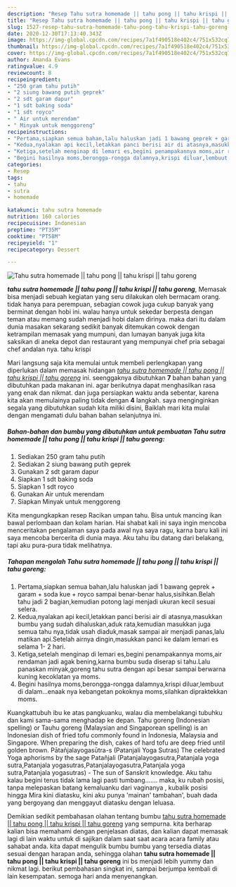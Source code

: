 ```yaml
---
description: "Resep Tahu sutra homemade || tahu pong || tahu krispi || tahu goreng Lezat"
title: "Resep Tahu sutra homemade || tahu pong || tahu krispi || tahu goreng Lezat"
slug: 1527-resep-tahu-sutra-homemade-tahu-pong-tahu-krispi-tahu-goreng-lezat
date: 2020-12-30T17:13:40.343Z
image: https://img-global.cpcdn.com/recipes/7a1f490518e402c4/751x532cq70/tahu-sutra-homemade-tahu-pong-tahu-krispi-tahu-goreng-foto-resep-utama.jpg
thumbnail: https://img-global.cpcdn.com/recipes/7a1f490518e402c4/751x532cq70/tahu-sutra-homemade-tahu-pong-tahu-krispi-tahu-goreng-foto-resep-utama.jpg
cover: https://img-global.cpcdn.com/recipes/7a1f490518e402c4/751x532cq70/tahu-sutra-homemade-tahu-pong-tahu-krispi-tahu-goreng-foto-resep-utama.jpg
author: Amanda Evans
ratingvalue: 4.9
reviewcount: 8
recipeingredient:
- "250 gram tahu putih"
- "2 siung bawang putih geprek"
- "2 sdt garam dapur"
- "1 sdt baking soda"
- "1 sdt royco"
- " Air untuk merendam"
- " Minyak untuk menggoreng"
recipeinstructions:
- "Pertama,siapkan semua bahan,lalu haluskan jadi 1 bawang geprek + garam + soda kue + royco sampai benar-benar halus,sisihkan.Belah tahu jadi 2 bagian,kemudian potong lagi menjadi ukuran kecil sesuai selera."
- "Kedua,nyalakan api kecil,letakkan panci berisi air di atasnya,masukkan bumbu yang sudah dihaluskan,aduk rata,kemudian masukkan juga semua tahu nya,tidak usah diaduk,masak sampai air menjadi panas,lalu matikan api.Setelah airnya dingin,masukkan panci ke dalam lemari es selama 1- 2 hari."
- "Ketiga,setelah menginap di lemari es,begini penampakannya moms,air rendaman jadi agak bening,karna bumbu suda diserap si tahu.Lalu panaskan minyak,goreng tahu sutra dengan api besar sampai berwarna kuning kecoklatan ya moms."
- "Begini hasilnya moms,berongga-rongga dalamnya,krispi diluar,lembuut di dalam...enaak nya kebangetan pokoknya moms,silahkan dipraktekkan moms."
categories:
- Resep
tags:
- tahu
- sutra
- homemade

katakunci: tahu sutra homemade 
nutrition: 160 calories
recipecuisine: Indonesian
preptime: "PT35M"
cooktime: "PT58M"
recipeyield: "1"
recipecategory: Dessert

---
```



![Tahu sutra homemade || tahu pong || tahu krispi || tahu goreng](https://img-global.cpcdn.com/recipes/7a1f490518e402c4/751x532cq70/tahu-sutra-homemade-tahu-pong-tahu-krispi-tahu-goreng-foto-resep-utama.jpg)

<b><i>tahu sutra homemade || tahu pong || tahu krispi || tahu goreng</i></b>, Memasak bisa menjadi sebuah kegiatan yang seru dilakukan oleh bermacam orang. tidak hanya para perempuan, sebagian cowok juga cukup banyak yang berminat dengan hobi ini. walau hanya untuk sekedar berpesta dengan teman atau memang sudah menjadi hobi dalam dirinya. maka dari itu dalam dunia masakan sekarang sedikit banyak ditemukan cowok dengan ketrampilan memasak yang mumpuni, dan lumayan banyak juga kita saksikan di aneka depot dan restaurant yang mempunyai chef pria sebagai chef andalan nya.
 tahu krispi 

Mari langsung saja kita memulai untuk membeli perlengkapan yang diperlukan dalam memasak hidangan <u><i>tahu sutra homemade || tahu pong || tahu krispi || tahu goreng</i></u> ini. seenggaknya dibutuhkan <b>7</b> bahan bahan yang dibutuhkan pada makanan ini. agar berikutnya dapat menghasilkan rasa yang enak dan nikmat. dan juga persiapkan waktu anda sebentar, karena kita akan memulainya paling tidak dengan <b>4</b> langkah. saya menginginkan segala yang dibutuhkan sudah kita miliki disini, Baiklah mari kita mulai dengan mengamati dulu bahan bahan selanjutnya ini.

<!--inarticleads1-->

##### Bahan-bahan dan bumbu yang dibutuhkan untuk pembuatan Tahu sutra homemade || tahu pong || tahu krispi || tahu goreng:

1. Sediakan 250 gram tahu putih
1. Sediakan 2 siung bawang putih geprek
1. Gunakan 2 sdt garam dapur
1. Siapkan 1 sdt baking soda
1. Siapkan 1 sdt royco
1. Gunakan  Air untuk merendam
1. Siapkan  Minyak untuk menggoreng


Kita mengungkapkan resep Racikan umpan tahu. Bisa untuk mancing ikan bawal perlombaan dan kolam harian. Hai shabat kali ini saya ingin mencoba menceritakan pengalaman saya pada awal nya saya ragu, karna baru kali ini saya mencoba bercerita di dunia maya. Aku tahu ibu datang dari belakang, tapi aku pura-pura tidak melihatnya. 

<!--inarticleads2-->

##### Tahapan mengolah Tahu sutra homemade || tahu pong || tahu krispi || tahu goreng:

1. Pertama,siapkan semua bahan,lalu haluskan jadi 1 bawang geprek + garam + soda kue + royco sampai benar-benar halus,sisihkan.Belah tahu jadi 2 bagian,kemudian potong lagi menjadi ukuran kecil sesuai selera.
1. Kedua,nyalakan api kecil,letakkan panci berisi air di atasnya,masukkan bumbu yang sudah dihaluskan,aduk rata,kemudian masukkan juga semua tahu nya,tidak usah diaduk,masak sampai air menjadi panas,lalu matikan api.Setelah airnya dingin,masukkan panci ke dalam lemari es selama 1- 2 hari.
1. Ketiga,setelah menginap di lemari es,begini penampakannya moms,air rendaman jadi agak bening,karna bumbu suda diserap si tahu.Lalu panaskan minyak,goreng tahu sutra dengan api besar sampai berwarna kuning kecoklatan ya moms.
1. Begini hasilnya moms,berongga-rongga dalamnya,krispi diluar,lembuut di dalam...enaak nya kebangetan pokoknya moms,silahkan dipraktekkan moms.


Kuangkattubuh ibu ke atas pangkuanku, walau dia membelakangi tubuhku dan kami sama-sama menghadap ke depan. Tahu goreng (Indonesian spelling) or Tauhu goreng (Malaysian and Singaporean spelling) is an Indonesian dish of fried tofu commonly found in Indonesia, Malaysia and Singapore. When preparing the dish, cakes of hard tofu are deep fried until golden brown. Pātañjalayogasūtra-s (Patanjali Yoga Sutras) The celebrated Yoga aphorisms by the sage Patañjali (Patanjalayogasutra,Patanjala yoga sutra,Patanjala yogasutras,Patanjalayogasutra,Patanjala yoga sutra,Patanjala yogasutras) - The sun of Sanskrit knowledge. Aku tahu kalau begini terus tidak lama lagi pasti tumbang……. maka, ku rubah posisi, tanpa melepaskan batang kemaluanku dari vaginanya , kubalik posisi hingga Mira kini diatasku, kini aku punya &#39;mainan&#39; tambahan&#39;, buah dada yang bergoyang dan menggayut diatasku dengan leluasa. 

Demikian sedikit pembahasan olahan tentang bumbu <u>tahu sutra homemade || tahu pong || tahu krispi || tahu goreng</u> yang sempurna. kita berharap kalian bisa memahami dengan penjelasan diatas, dan kalian dapat memasak lagi di lain waktu untuk di sajikan dalam saat saat acara acara family atau sahabat anda. kita dapat mengulik bumbu bumbu yang tersedia diatas sesuai dengan harapan anda, sehingga olahan <b>tahu sutra homemade || tahu pong || tahu krispi || tahu goreng</b> ini bs menjadi lebih yummy dan nikmat lagi. berikut pembahasan singkat ini, sampai berjumpa kembali di lain kesempatan. semoga hari anda menyenangkan.
